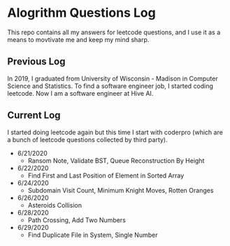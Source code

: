 # Alogrithm Questions Log

This repo contains all my answers for leetcode questions, and I use it as a means to movtivate me and keep my mind sharp.

## Previous Log

In 2019, I graduated from University of Wisconsin - Madison in Computer Science and Statistics. To find a software engineer job, I started coding leetcode. Now I am a software engineer at Hive AI.

## Current Log

I started doing leetcode again but this time I start with coderpro (which are a bunch of leetcode questions collected by third party).

* 6/21/2020
  * Ransom Note, Validate BST, Queue Reconstruction By Height
* 6/22/2020
  * Find First and Last Position of Element in Sorted Array
* 6/24/2020
  * Subdomain Visit Count, Minimum Knight Moves, Rotten Oranges
* 6/26/2020
  * Asteroids Collision
* 6/28/2020
  * Path Crossing, Add Two Numbers
* 6/29/2020
  * Find Duplicate File in System, Single Number